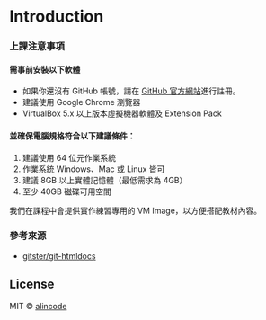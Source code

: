 # Introduction

### 上課注意事項

#### 需事前安裝以下軟體

* 如果你還沒有 GitHub 帳號，請在 [GitHub 官方網站](https://github.com/)進行註冊。
* 建議使用 Google Chrome 瀏覽器
* VirtualBox 5.x 以上版本虛擬機器軟體及 Extension Pack

#### 並確保電腦規格符合以下建議條件：

1. 建議使用 64 位元作業系統
1. 作業系統 Windows、Mac 或 Linux 皆可
1. 建議 8GB 以上實體記憶體（最低需求為 4GB）
1. 至少 40GB 磁碟可用空間

我們在課程中會提供實作練習專用的 VM Image，以方便搭配教材內容。
### 參考來源

* [gitster/git-htmldocs](https://github.com/gitster/git-htmldocs)

## License

MIT © [alincode](https://github.com/alincode)